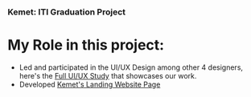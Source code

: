### Kemet: ITI Graduation Project
# My Role in this project:
- Led and participated in the UI/UX Design among other 4 designers, here's the [Full UI/UX Study](https://www.behance.net/gallery/231233175/Kemet-UIUX-Case-Study) that showcases our work.
- Developed [Kemet's Landing Website Page](https://kemet-five.vercel.app/)

